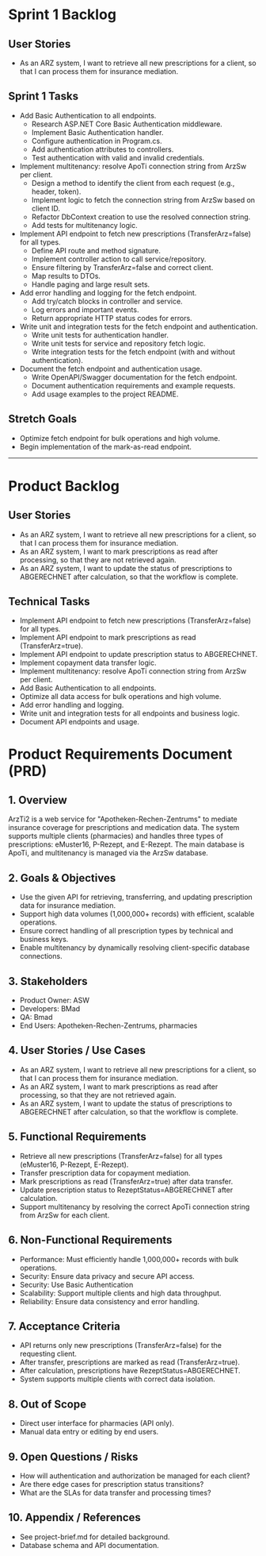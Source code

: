 # Sprint 1 Backlog

## User Stories
- As an ARZ system, I want to retrieve all new prescriptions for a client, so that I can process them for insurance mediation.

## Sprint 1 Tasks
- Add Basic Authentication to all endpoints.
	- Research ASP.NET Core Basic Authentication middleware.
	- Implement Basic Authentication handler.
	- Configure authentication in Program.cs.
	- Add authentication attributes to controllers.
	- Test authentication with valid and invalid credentials.
- Implement multitenancy: resolve ApoTi connection string from ArzSw per client.
	- Design a method to identify the client from each request (e.g., header, token).
	- Implement logic to fetch the connection string from ArzSw based on client ID.
	- Refactor DbContext creation to use the resolved connection string.
	- Add tests for multitenancy logic.
- Implement API endpoint to fetch new prescriptions (TransferArz=false) for all types.
	- Define API route and method signature.
	- Implement controller action to call service/repository.
	- Ensure filtering by TransferArz=false and correct client.
	- Map results to DTOs.
	- Handle paging and large result sets.
- Add error handling and logging for the fetch endpoint.
	- Add try/catch blocks in controller and service.
	- Log errors and important events.
	- Return appropriate HTTP status codes for errors.
- Write unit and integration tests for the fetch endpoint and authentication.
	- Write unit tests for authentication handler.
	- Write unit tests for service and repository fetch logic.
	- Write integration tests for the fetch endpoint (with and without authentication).
- Document the fetch endpoint and authentication usage.
	- Write OpenAPI/Swagger documentation for the fetch endpoint.
	- Document authentication requirements and example requests.
	- Add usage examples to the project README.

## Stretch Goals
- Optimize fetch endpoint for bulk operations and high volume.
- Begin implementation of the mark-as-read endpoint.
---

# Product Backlog

## User Stories
- As an ARZ system, I want to retrieve all new prescriptions for a client, so that I can process them for insurance mediation.
- As an ARZ system, I want to mark prescriptions as read after processing, so that they are not retrieved again.
- As an ARZ system, I want to update the status of prescriptions to ABGERECHNET after calculation, so that the workflow is complete.

## Technical Tasks
- Implement API endpoint to fetch new prescriptions (TransferArz=false) for all types.
- Implement API endpoint to mark prescriptions as read (TransferArz=true).
- Implement API endpoint to update prescription status to ABGERECHNET.
- Implement copayment data transfer logic.
- Implement multitenancy: resolve ApoTi connection string from ArzSw per client.
- Add Basic Authentication to all endpoints.
- Optimize all data access for bulk operations and high volume.
- Add error handling and logging.
- Write unit and integration tests for all endpoints and business logic.
- Document API endpoints and usage.

# Product Requirements Document (PRD)

## 1. Overview
ArzTi2 is a web service for "Apotheken-Rechen-Zentrums" to mediate insurance coverage for prescriptions and medication data. The system supports multiple clients (pharmacies) and handles three types of prescriptions: eMuster16, P-Rezept, and E-Rezept. The main database is ApoTi, and multitenancy is managed via the ArzSw database.

## 2. Goals & Objectives
- Use the given API for retrieving, transferring, and updating prescription data for insurance mediation.
- Support high data volumes (1,000,000+ records) with efficient, scalable operations.
- Ensure correct handling of all prescription types by technical and business keys.
- Enable multitenancy by dynamically resolving client-specific database connections.

## 3. Stakeholders
- Product Owner: ASW
- Developers: BMad
- QA: Bmad
- End Users: Apotheken-Rechen-Zentrums, pharmacies

## 4. User Stories / Use Cases
- As an ARZ system, I want to retrieve all new prescriptions for a client, so that I can process them for insurance mediation.
- As an ARZ system, I want to mark prescriptions as read after processing, so that they are not retrieved again.
- As an ARZ system, I want to update the status of prescriptions to ABGERECHNET after calculation, so that the workflow is complete.

## 5. Functional Requirements
- Retrieve all new prescriptions (TransferArz=false) for all types (eMuster16, P-Rezept, E-Rezept).
- Transfer prescription data for copayment mediation.
- Mark prescriptions as read (TransferArz=true) after data transfer.
- Update prescription status to RezeptStatus=ABGERECHNET after calculation.
- Support multitenancy by resolving the correct ApoTi connection string from ArzSw for each client.

## 6. Non-Functional Requirements
- Performance: Must efficiently handle 1,000,000+ records with bulk operations.
- Security: Ensure data privacy and secure API access.
- Security: Use Basic Authentication
- Scalability: Support multiple clients and high data throughput.
- Reliability: Ensure data consistency and error handling.

## 7. Acceptance Criteria
- API returns only new prescriptions (TransferArz=false) for the requesting client.
- After transfer, prescriptions are marked as read (TransferArz=true).
- After calculation, prescriptions have RezeptStatus=ABGERECHNET.
- System supports multiple clients with correct data isolation.

## 8. Out of Scope
- Direct user interface for pharmacies (API only).
- Manual data entry or editing by end users.

## 9. Open Questions / Risks
- How will authentication and authorization be managed for each client?
- Are there edge cases for prescription status transitions?
- What are the SLAs for data transfer and processing times?

## 10. Appendix / References
- See project-brief.md for detailed background.
- Database schema and API documentation.
